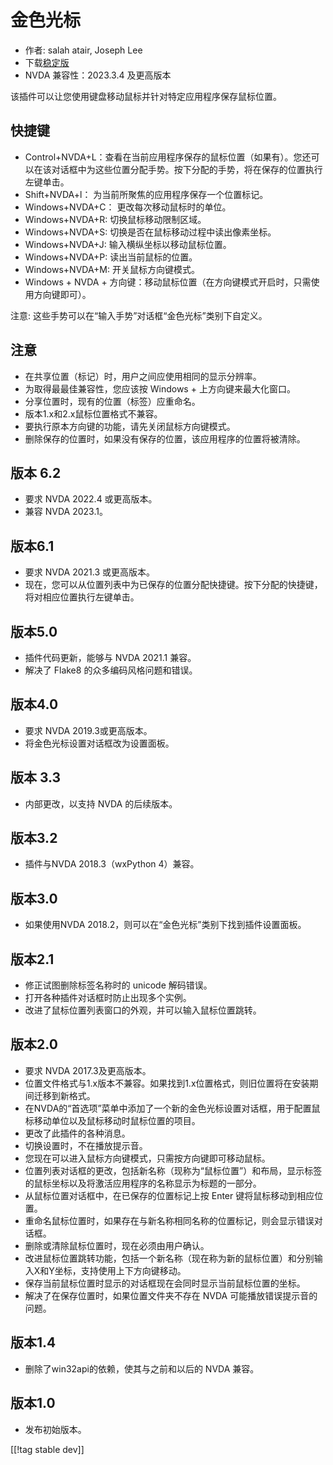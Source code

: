 # 金色光标 #

* 作者: salah atair, Joseph Lee
* 下载[稳定版][1]
* NVDA 兼容性：2023.3.4 及更高版本

该插件可以让您使用键盘移动鼠标并针对特定应用程序保存鼠标位置。

## 快捷键

* Control+NVDA+L：查看在当前应用程序保存的鼠标位置（如果有）。您还可以在该对话框中为这些位置分配手势。按下分配的手势，将在保存的位置执行左键单击。
* Shift+NVDA+l： 为当前所聚焦的应用程序保存一个位置标记。
* Windows+NVDA+C： 更改每次移动鼠标时的单位。
* Windows+NVDA+R: 切换鼠标移动限制区域。
* Windows+NVDA+S: 切换是否在鼠标移动过程中读出像素坐标。
* Windows+NVDA+J: 输入横纵坐标以移动鼠标位置。
* Windows+NVDA+P: 读出当前鼠标的位置。
* Windows+NVDA+M: 开关鼠标方向键模式。
* Windows + NVDA + 方向键：移动鼠标位置（在方向键模式开启时，只需使用方向键即可）。

注意: 这些手势可以在“输入手势”对话框“金色光标”类别下自定义。

## 注意

* 在共享位置（标记）时，用户之间应使用相同的显示分辨率。
* 为取得最最佳兼容性，您应该按 Windows + 上方向键来最大化窗口。
* 分享位置时，现有的位置（标签）应重命名。
* 版本1.x和2.x鼠标位置格式不兼容。
* 要执行原本方向键的功能，请先关闭鼠标方向键模式。
* 删除保存的位置时，如果没有保存的位置，该应用程序的位置将被清除。

## 版本 6.2

* 要求 NVDA 2022.4 或更高版本。
* 兼容 NVDA 2023.1。

## 版本6.1

* 要求 NVDA 2021.3 或更高版本。
* 现在，您可以从位置列表中为已保存的位置分配快捷键。按下分配的快捷键，将对相应位置执行左键单击。

## 版本5.0

* 插件代码更新，能够与 NVDA 2021.1 兼容。
* 解决了 Flake8 的众多编码风格问题和错误。

## 版本4.0

* 要求 NVDA 2019.3或更高版本。
* 将金色光标设置对话框改为设置面板。

## 版本 3.3

* 内部更改，以支持 NVDA 的后续版本。

## 版本3.2

* 插件与NVDA 2018.3（wxPython 4）兼容。

## 版本3.0

* 如果使用NVDA 2018.2，则可以在“金色光标”类别下找到插件设置面板。

## 版本2.1

* 修正试图删除标签名称时的 unicode 解码错误。
* 打开各种插件对话框时防止出现多个实例。
* 改进了鼠标位置列表窗口的外观，并可以输入鼠标位置跳转。

## 版本2.0

* 要求 NVDA 2017.3及更高版本。
* 位置文件格式与1.x版本不兼容。如果找到1.x位置格式，则旧位置将在安装期间迁移到新格式。
* 在NVDA的“首选项”菜单中添加了一个新的金色光标设置对话框，用于配置鼠标移动单位以及鼠标移动时鼠标位置的项目。
* 更改了此插件的各种消息。
* 切换设置时，不在播放提示音。
* 您现在可以进入鼠标方向键模式，只需按方向键即可移动鼠标。
* 位置列表对话框的更改，包括新名称（现称为“鼠标位置”）和布局，显示标签的鼠标坐标以及将激活应用程序的名称显示为标题的一部分。
* 从鼠标位置对话框中，在已保存的位置标记上按 Enter 键将鼠标移动到相应位置。
* 重命名鼠标位置时，如果存在与新名称相同名称的位置标记，则会显示错误对话框。
* 删除或清除鼠标位置时，现在必须由用户确认。
* 改进鼠标位置跳转功能，包括一个新名称（现在称为新的鼠标位置）和分别输入X和Y坐标，支持使用上下方向键移动。
* 保存当前鼠标位置时显示的对话框现在会同时显示当前鼠标位置的坐标。
* 解决了在保存位置时，如果位置文件夹不存在 NVDA 可能播放错误提示音的问题。

## 版本1.4

* 删除了win32api的依赖，使其与之前和以后的 NVDA 兼容。

## 版本1.0

* 发布初始版本。

[[!tag stable dev]]

[1]: https://www.nvaccess.org/addonStore/legacy?file=goldenCursor

